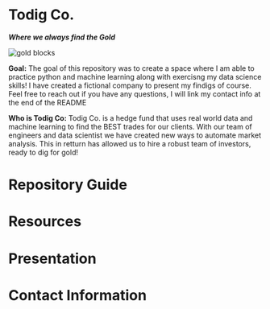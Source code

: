 # Todig Co.

***Where we always find the Gold***

![gold blocks]()

**Goal:** The goal of this repository was to create a space where I am able to practice python and machine learning along with exercisng my data science skills! I have created a  fictional company to present my findigs of course. Feel free to reach out if you have any questions, I will link my contact info at the end of the README

**Who is Todig Co:** Todig Co. is a hedge fund that uses real world data and machine learning to find the BEST trades for our clients. With our team of engineers and data scientist we have created new ways to automate market analysis. This in retturn has allowed us to hire a robust team of investors, ready to dig for gold! 


# Repository Guide

# Resources

# Presentation

# Contact Information
